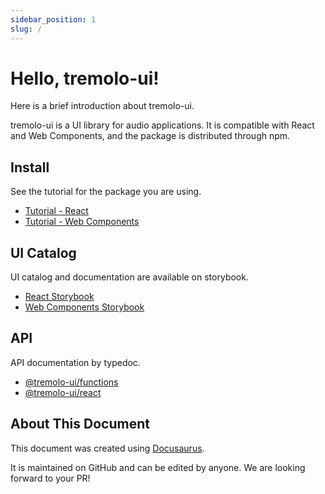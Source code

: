 ```yaml
---
sidebar_position: 1
slug: /
---
```


# Hello, tremolo-ui!

Here is a brief introduction about tremolo-ui.

tremolo-ui is a UI library for audio applications.
It is compatible with React and Web Components, and the package is distributed through npm.


## Install

See the tutorial for the package you are using.

- [Tutorial - React](./tutorials/react/getting-started/)
- [Tutorial - Web Components](./tutorials/web-components/getting-started/)


## UI Catalog

UI catalog and documentation are available on storybook.

- [React Storybook](https://tremolo-ui-sb-react.vercel.app/)
- [Web Components Storybook](https://tremolo-ui-sb-web-components.vercel.app/)


## API

API documentation by typedoc.

- [@tremolo-ui/functions](./api/functions/)
- [@tremolo-ui/react](./api/react/)


## About This Document

This document was created using [Docusaurus](https://docusaurus.io/).

It is maintained on GitHub and can be edited by anyone.
We are looking forward to your PR!
